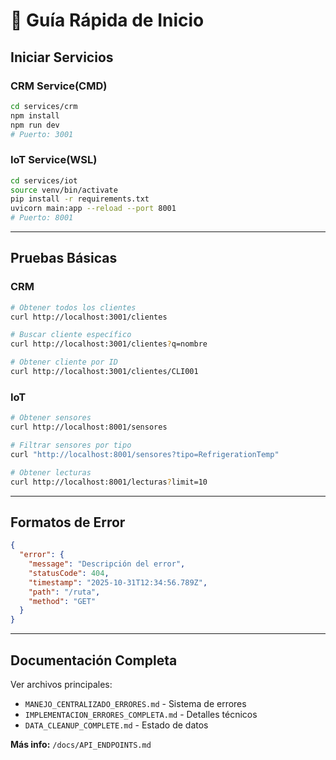 # 🚀 Guía Rápida de Inicio

## Iniciar Servicios

### CRM Service(CMD)
```bash
cd services/crm
npm install
npm run dev
# Puerto: 3001
```

### IoT Service(WSL)
```bash
cd services/iot
source venv/bin/activate 
pip install -r requirements.txt
uvicorn main:app --reload --port 8001
# Puerto: 8001
```

---

## Pruebas Básicas

### CRM
```bash
# Obtener todos los clientes
curl http://localhost:3001/clientes

# Buscar cliente específico
curl http://localhost:3001/clientes?q=nombre

# Obtener cliente por ID
curl http://localhost:3001/clientes/CLI001
```

### IoT
```bash
# Obtener sensores
curl http://localhost:8001/sensores

# Filtrar sensores por tipo
curl "http://localhost:8001/sensores?tipo=RefrigerationTemp"

# Obtener lecturas
curl http://localhost:8001/lecturas?limit=10
```

---

## Formatos de Error

```json
{
  "error": {
    "message": "Descripción del error",
    "statusCode": 404,
    "timestamp": "2025-10-31T12:34:56.789Z",
    "path": "/ruta",
    "method": "GET"
  }
}
```

---

## Documentación Completa

Ver archivos principales:
- `MANEJO_CENTRALIZADO_ERRORES.md` - Sistema de errores
- `IMPLEMENTACION_ERRORES_COMPLETA.md` - Detalles técnicos
- `DATA_CLEANUP_COMPLETE.md` - Estado de datos

**Más info:** `/docs/API_ENDPOINTS.md`
